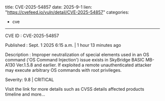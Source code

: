  
title: CVE-2025-54857
date: 2025-9-1
lien: "https://cvefeed.io/vuln/detail/CVE-2025-54857"
categories:
  - cve
---

CVE ID : CVE-2025-54857

Published :  Sept. 1
2025
6:15 a.m. | 1 hour
13 minutes ago

Description : Improper neutralization of special elements used in an OS command ('OS Command Injection') issue exists in SkyBridge BASIC MB-A130 Ver.1.5.8 and earlier. If exploited
a remote unauthenticated attacker may execute arbitrary OS commands with root privileges.

Severity: 9.8 | CRITICAL

Visit the link for more details
such as CVSS details
affected products
timeline
and more...
